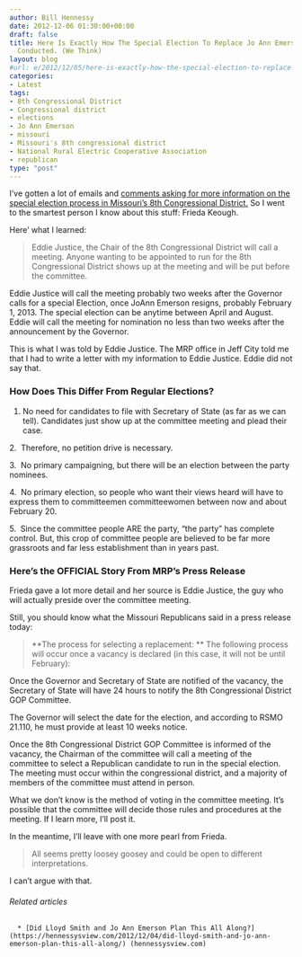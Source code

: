 ```yaml
---
author: Bill Hennessy
date: 2012-12-06 01:30:00+00:00
draft: false
title: Here Is Exactly How The Special Election To Replace Jo Ann Emerson Will Be
  Conducted. (We Think)
layout: blog
#url: e/2012/12/05/here-is-exactly-how-the-special-election-to-replace-jo-ann-emerson-will-be-conducted-we-think/
categories:
- Latest
tags:
- 8th Congressional District
- Congressional district
- elections
- Jo Ann Emerson
- missouri
- Missouri's 8th congressional district
- National Rural Electric Cooperative Association
- republican
type: "post"
---
```


I’ve gotten a lot of emails and [comments asking for more information on the special election process in Missouri’s 8th Congressional District.](https://hennessysview.com/2012/12/04/did-lloyd-smith-and-jo-ann-emerson-plan-this-all-along/) So I went to the smartest person I know about this stuff: Frieda Keough.

Here’ what I learned:


> Eddie Justice, the Chair of the 8th Congressional District will call a meeting. Anyone wanting to be appointed to run for the 8th Congressional District shows up at the meeting and will be put before the committee.

Eddie Justice will call the meeting probably two weeks after the Governor calls for a special Election, once JoAnn Emerson resigns, probably February 1, 2013. The special election can be anytime between April and August. Eddie will call the meeting for nomination no less than two weeks after the announcement by the Governor.

This is what I was told by Eddie Justice. The MRP office in Jeff City told me that I had to write a letter with my information to Eddie Justice. Eddie did not say that.




### How Does This Differ From Regular Elections?


1. No need for candidates to file with Secretary of State (as far as we can tell). Candidates just show up at the committee meeting and plead their case.

2.  Therefore, no petition drive is necessary.

3.  No primary campaigning, but there will be an election between the party nominees.

4.  No primary election, so people who want their views heard will have to express them to committeemen committeewomen between now and about February 20.

5.  Since the committee people ARE the party, “the party” has complete control. But, this crop of committee people are believed to be far more grassroots and far less establishment than in years past.


### Here’s the OFFICIAL Story From MRP’s Press Release


Frieda gave a lot more detail and her source is Eddie Justice, the guy who will actually preside over the committee meeting.

Still, you should know what the Missouri Republicans said in a press release today:


> **The process for selecting a replacement:
**
The following process will occur once a vacancy is declared (in this case, it will not be until February):

Once the Governor and Secretary of State are notified of the vacancy, the Secretary of State will have 24 hours to notify the 8th Congressional District GOP Committee.

The Governor will select the date for the election, and according to RSMO 21.110, he must provide at least 10 weeks notice.

Once the 8th Congressional District GOP Committee is informed of the vacancy, the Chairman of the committee will call a meeting of the committee to select a Republican candidate to run in the special election. The meeting must occur within the congressional district, and a majority of members of the committee must attend in person.


What we don’t know is the method of voting in the committee meeting. It’s possible that the committee will decide those rules and procedures at the meeting. If I learn more, I’ll post it.

In the meantime, I’ll leave with one more pearl from Frieda.


> All seems pretty loosey goosey and could be open to different interpretations.


I can’t argue with that.


###### Related articles





	  * [Did Lloyd Smith and Jo Ann Emerson Plan This All Along?](https://hennessysview.com/2012/12/04/did-lloyd-smith-and-jo-ann-emerson-plan-this-all-along/) (hennessysview.com)


